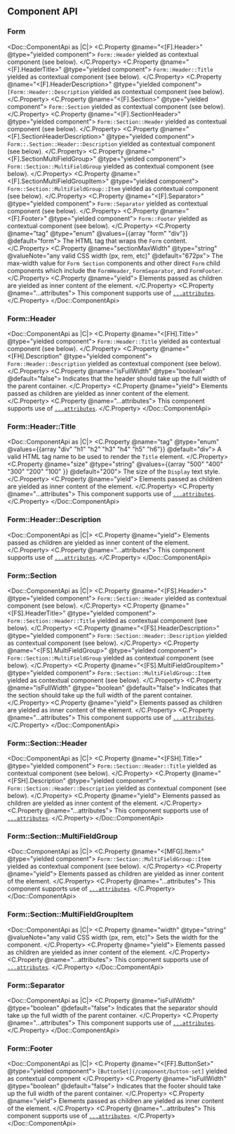 ## Component API

### Form

<Doc::ComponentApi as |C|>
  <C.Property @name="<[F].Header>" @type="yielded component">
    `Form::Header` yielded as contextual component (see below).
  </C.Property>
  <C.Property @name="<[F].HeaderTitle>" @type="yielded component">
    `Form::Header::Title` yielded as contextual component (see below).
  </C.Property>
  <C.Property @name="<[F].HeaderDescription>" @type="yielded component">
    `[Form::Header::Description` yielded as contextual component (see below).
  </C.Property>
  <C.Property @name="<[F].Section>" @type="yielded component">
    `Form::Section` yielded as contextual component (see below).
  </C.Property>
  <C.Property @name="<[F].SectionHeader>" @type="yielded component">
    `Form::Section::Header` yielded as contextual component (see below).
  </C.Property>
  <C.Property @name="<[F].SectionHeaderDescription>" @type="yielded component">
    `Form::.Section::Header::Description` yielded as contextual component (see below).
  </C.Property>
  <C.Property @name="<[F].SectionMultiFieldGroup>" @type="yielded component">
    `Form::Section::MultiFieldGroup` yielded as contextual component (see below).
  </C.Property>
  <C.Property @name="<[F].SectionMultiFieldGroupItem>" @type="yielded component">
    `Form::Section::MultiFieldGroup::Item` yielded as contextual component (see below).
  </C.Property>
  <C.Property @name="<[F].Separator>" @type="yielded component">
    `Form::Separator` yielded as contextual component (see below).
  </C.Property>
  <C.Property @name="<[F].Footer>" @type="yielded component">
    `Form::Footer` yielded as contextual component (see below).
  </C.Property>
  <C.Property @name="tag" @type="enum" @values={{array "form" "div"}} @default="form">
    The HTML tag that wraps the `Form` content.
  </C.Property>
  <C.Property @name="sectionMaxWidth" @type="string" @valueNote="any valid CSS width (px, rem, etc)" @default="672px">
    The max-width value for `Form Section` components and other direct `Form` child components which include the `FormHeader`, `FormSeparator`, and `FormFooter`.
  </C.Property>
  <C.Property @name="yield">
    Elements passed as children are yielded as inner content of the element.
  </C.Property>
  <C.Property @name="...attributes">
    This component supports use of [`...attributes`](https://guides.emberjs.com/release/in-depth-topics/patterns-for-components/#toc_attribute-ordering).
  </C.Property>
</Doc::ComponentApi>

### Form::Header

<Doc::ComponentApi as |C|>
  <C.Property @name="<[FH].Title>" @type="yielded component">
    `Form::Header::Title` yielded as contextual component (see below).
  </C.Property>
  <C.Property @name="<[FH].Description" @type="yielded component">
    `Form::Header::Description` yielded as contextual component (see below).
  </C.Property>
  <C.Property @name="isFullWidth" @type="boolean" @default="false">
    Indicates that the header should take up the full width of the parent container.
  </C.Property>
  <C.Property @name="yield">
    Elements passed as children are yielded as inner content of the element.
  </C.Property>
  <C.Property @name="...attributes">
    This component supports use of [`...attributes`](https://guides.emberjs.com/release/in-depth-topics/patterns-for-components/#toc_attribute-ordering).
  </C.Property>
</Doc::ComponentApi>

### Form::Header::Title

<Doc::ComponentApi as |C|>
  <C.Property @name="tag" @type="enum" @values={{array "div" "h1" "h2" "h3" "h4" "h5" "h6"}} @default="div">
    A valid HTML tag name to be used to render the `Title` element.
  </C.Property>
  <C.Property @name="size" @type="string" @values={{array "500" "400" "300" "200" "100" }} @default="200">
    The size of the `Display` text style.
  </C.Property>
  <C.Property @name="yield">
    Elements passed as children are yielded as inner content of the element.
  </C.Property>
  <C.Property @name="...attributes">
    This component supports use of [`...attributes`](https://guides.emberjs.com/release/in-depth-topics/patterns-for-components/#toc_attribute-ordering).
  </C.Property>
</Doc::ComponentApi>

### Form::Header::Description

<Doc::ComponentApi as |C|>
  <C.Property @name="yield">
    Elements passed as children are yielded as inner content of the element.
  </C.Property>
  <C.Property @name="...attributes">
    This component supports use of [`...attributes`](https://guides.emberjs.com/release/in-depth-topics/patterns-for-components/#toc_attribute-ordering).
  </C.Property>
</Doc::ComponentApi>

### Form::Section

<Doc::ComponentApi as |C|>
  <C.Property @name="<[FS].Header>" @type="yielded component">
    `Form::Section::Header` yielded as contextual component (see below).
  </C.Property>
  <C.Property @name="<[FS].HeaderTitle>" @type="yielded component">
    `Form::Section::Header::Title` yielded as contextual component (see below).
  </C.Property>
  <C.Property @name="<[FS].HeaderDescription>" @type="yielded component">
    `Form::Section::Header::Description` yielded as contextual component (see below).
  </C.Property>
  <C.Property @name="<[FS].MultiFieldGroup>" @type="yielded component">
    `Form::Section::MultiFieldGroup` yielded as contextual component (see below).
  </C.Property>
  <C.Property @name="<[FS].MultiFieldGroupItem>" @type="yielded component">
    `Form::Section::MultiFieldGroup::Item` yielded as contextual component (see below).
  </C.Property>
  <C.Property @name="isFullWidth" @type="boolean" @default="false">
    Indicates that the section should take up the full width of the parent container.
  </C.Property>
  <C.Property @name="yield">
    Elements passed as children are yielded as inner content of the element.
  </C.Property>
  <C.Property @name="...attributes">
    This component supports use of [`...attributes`](https://guides.emberjs.com/release/in-depth-topics/patterns-for-components/#toc_attribute-ordering).
  </C.Property>
</Doc::ComponentApi>

### Form::Section::Header

<Doc::ComponentApi as |C|>
  <C.Property @name="<[FSH].Title>" @type="yielded component">
    `Form::Section::Header::Title` yielded as contextual component (see below).
  </C.Property>
  <C.Property @name="<[FSH].Description" @type="yielded component">
    `Form::Section::Header::Description` yielded as contextual component (see below).
  </C.Property>
  <C.Property @name="yield">
    Elements passed as children are yielded as inner content of the element.
  </C.Property>
  <C.Property @name="...attributes">
    This component supports use of [`...attributes`](https://guides.emberjs.com/release/in-depth-topics/patterns-for-components/#toc_attribute-ordering).
  </C.Property>
</Doc::ComponentApi>

### Form::Section::MultiFieldGroup

<Doc::ComponentApi as |C|>
  <C.Property @name="<[MFG].Item>" @type="yielded component">
    `Form::Section::MultiFieldGroup::Item` yielded as contextual component (see below).
  </C.Property>
  <C.Property @name="yield">
    Elements passed as children are yielded as inner content of the element.
  </C.Property>
  <C.Property @name="...attributes">
    This component supports use of [`...attributes`](https://guides.emberjs.com/release/in-depth-topics/patterns-for-components/#toc_attribute-ordering).
  </C.Property>
</Doc::ComponentApi>

### Form::Section::MultiFieldGroupItem

<Doc::ComponentApi as |C|>
  <C.Property @name="width" @type="string" @valueNote="any valid CSS width (px, rem, etc)">
    Sets the width for the component.
  </C.Property>
  <C.Property @name="yield">
    Elements passed as children are yielded as inner content of the element.
  </C.Property>
  <C.Property @name="...attributes">
    This component supports use of [`...attributes`](https://guides.emberjs.com/release/in-depth-topics/patterns-for-components/#toc_attribute-ordering).
  </C.Property>
</Doc::ComponentApi>

### Form::Separator

<Doc::ComponentApi as |C|>
  <C.Property @name="isFullWidth" @type="boolean" @default="false">
    Indicates that the separator should take up the full width of the parent container.
  </C.Property>
  <C.Property @name="...attributes">
    This component supports use of [`...attributes`](https://guides.emberjs.com/release/in-depth-topics/patterns-for-components/#toc_attribute-ordering).
  </C.Property>
</Doc::ComponentApi>

### Form::Footer

<Doc::ComponentApi as |C|>
  <C.Property @name="<[FF].ButtonSet>" @type="yielded component">
    `[ButtonSet](/component/button-set]` yielded as contextual component
  </C.Property>
  <C.Property @name="isFullWidth" @type="boolean" @default="false">
    Indicates that the footer should take up the full width of the parent container.
  </C.Property>
  <C.Property @name="yield">
    Elements passed as children are yielded as inner content of the element.
  </C.Property>
  <C.Property @name="...attributes">
    This component supports use of [`...attributes`](https://guides.emberjs.com/release/in-depth-topics/patterns-for-components/#toc_attribute-ordering).
  </C.Property>
</Doc::ComponentApi>
